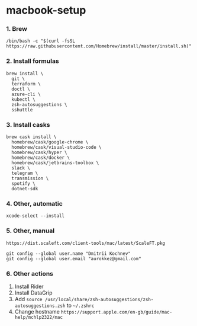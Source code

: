 # macbook-setup

### 1. Brew
```
/bin/bash -c "$(curl -fsSL https://raw.githubusercontent.com/Homebrew/install/master/install.sh)"
```

### 2. Install formulas
```
brew install \
  git \
  terraform \
  doctl \
  azure-cli \
  kubectl \
  zsh-autosuggestions \
  sshuttle
```

### 3. Install casks
```
brew cask install \
  homebrew/cask/google-chrome \
  homebrew/cask/visual-studio-code \
  homebrew/cask/hyper \
  homebrew/cask/docker \
  homebrew/cask/jetbrains-toolbox \
  slack \
  telegram \
  transmission \
  spotify \
  dotnet-sdk
```

### 4. Other, automatic
```
xcode-select --install
```

### 5. Other, manual
```
https://dist.scaleft.com/client-tools/mac/latest/ScaleFT.pkg
```

```
git config --global user.name "Dmitrii Kochnev"
git config --global user.email "aurokkez@gmail.com"
```

### 6. Other actions
1. Install Rider
2. Install DataGrip
3. Add `source /usr/local/share/zsh-autosuggestions/zsh-autosuggestions.zsh` to `~/.zshrc`
4. Change hostname `https://support.apple.com/en-gb/guide/mac-help/mchlp2322/mac`
